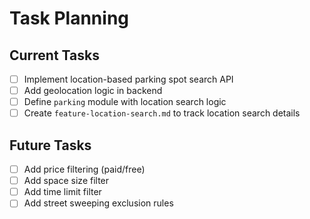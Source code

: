 # Task Planning

## Current Tasks
- [ ] Implement location-based parking spot search API
- [ ] Add geolocation logic in backend
- [ ] Define `parking` module with location search logic
- [ ] Create `feature-location-search.md` to track location search details

## Future Tasks
- [ ] Add price filtering (paid/free)
- [ ] Add space size filter
- [ ] Add time limit filter
- [ ] Add street sweeping exclusion rules